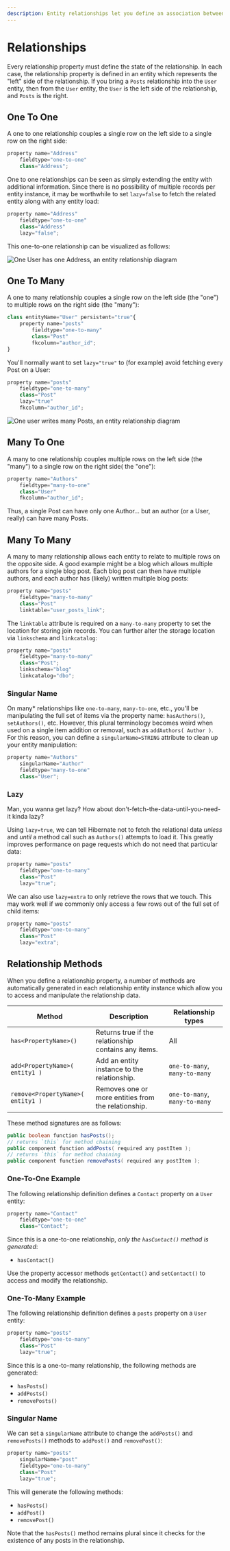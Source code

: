 ```yaml
---
description: Entity relationships let you define an association between two entity types.
---
```


# Relationships

Every relationship property must define the state of the relationship. In each case, the relationship property is defined in an entity which represents the "left" side of the relationship. If you bring a `Posts` relationship into the `User` entity, then from the `User` entity, the `User` is the left side of the relationship, and `Posts` is the right.

## One To One

A one to one relationship couples a single row on the left side to a single row on the right side:

```js
property name="Address"
    fieldtype="one-to-one"
    class="Address";
```

One to one relationships can be seen as simply extending the entity with additional information. Since there is no possibility of multiple records per entity instance, it may be worthwhile to set `lazy=false` to fetch the related entity along with any entity load:

```js
property name="Address"
    fieldtype="one-to-one"
    class="Address"
    lazy="false";
```

This one-to-one relationship can be visualized as follows:

![One User has one Address, an entity relationship diagram](entity-relationship-one-to-one.png)

## One To Many

A one to many relationship couples a single row on the left side (the "one") to multiple rows on the right side (the "many"):

```js
class entityName="User" persistent="true"{
    property name="posts"
        fieldtype="one-to-many"
        class="Post"
        fkcolumn="author_id";
}
```

You'll normally want to set `lazy="true"` to (for example) avoid fetching every Post on a User:

```js
property name="posts"
    fieldtype="one-to-many"
    class="Post"
    lazy="true"
    fkcolumn="author_id";
```

![One user writes many Posts, an entity relationship diagram](entity-relationship-one-to-many.png)

## Many To One

A many to one relationship couples multiple rows on the left side (the "many") to a single row on the right side( the "one"):

```js
property name="Authors"
    fieldtype="many-to-one"
    class="User"
    fkcolumn="author_id";
```

Thus, a single Post can have only one Author... but an author (or a User, really) can have many Posts.

## Many To Many

A many to many relationship allows each entity to relate to multiple rows on the opposite side. A good example might be a blog which allows multiple authors for a single blog post. Each blog post can then have multiple authors, and each author has (likely) written multiple blog posts:

```js
property name="posts"
    fieldtype="many-to-many"
    class="Post"
    linktable="user_posts_link";
```

The `linktable` attribute is required on a `many-to-many` property to set the location for storing join records. You can further alter the storage location via `linkschema` and `linkcatalog`:

```js
property name="posts"
    fieldtype="many-to-many"
    class="Post";
    linkschema="blog"
    linkcatalog="dbo";
```

### Singular Name

On many\* relationships like `one-to-many`, `many-to-one`, etc., you'll be manipulating the full set of items via the property name: `hasAuthors()`, `setAuthors()`, etc. However, this plural terminology becomes weird when used on a single item addition or removal, such as `addAuthors( Author )`. For this reason, you can define a `singularName=STRING` attribute to clean up your entity manipulation:

```js
property name="Authors"
    singularName="Author"
    fieldtype="many-to-one"
    class="User";
```

### Lazy

Man, you wanna get lazy? How about don't-fetch-the-data-until-you-need-it kinda lazy?

Using `lazy=true`, we can tell Hibernate not to fetch the relational data _unless_ and _until_ a method call such as `Authors()` attempts to load it. This greatly improves performance on page requests which do not need that particular data:

```js
property name="posts"
    fieldtype="one-to-many"
    class="Post"
    lazy="true";
```

We can also use `lazy=extra` to only retrieve the rows that we touch. This may work well if we commonly only access a few rows out of the full set of child items:

```js
property name="posts"
    fieldtype="one-to-many"
    class="Post"
    lazy="extra";
```

## Relationship Methods

When you define a relationship property, a number of methods are automatically generated in each relationship entity instance which allow you to access and manipulate the relationship data.

| Method | Description | Relationship types |
|--------|-------------|-------|
| `has<PropertyName>()` | Returns true if the relationship contains any items. | All |
| `add<PropertyName>( entity1 )` | Add an entity instance to the relationship. | `one-to-many`, `many-to-many` |
| `remove<PropertyName>( entity1 )` | Removes one or more entities from the relationship. | `one-to-many`, `many-to-many` |

These method signatures are as follows:

```java
public boolean function hasPosts();
// returns `this` for method chaining
public component function addPosts( required any postItem );
// returns `this` for method chaining
public component function removePosts( required any postItem );
```

### One-To-One Example

The following relationship definition defines a `Contact` property on a `User` entity:

```java
property name="Contact"
    fieldtype="one-to-one"
    class="Contact";
```
Since this is a one-to-one relationship, *only the `hasContact()` method is generated*:

* `hasContact()`

Use the property accessor methods `getContact()` and `setContact()` to access and modify the relationship.

### One-To-Many Example

The following relationship definition defines a `posts` property on a `User` entity:

```java
property name="posts"
    fieldtype="one-to-many"
    class="Post"
    lazy="true";
```

Since this is a one-to-many relationship, the following methods are generated:

* `hasPosts()`
* `addPosts()`
* `removePosts()`

### Singular Name

We can set a `singularName` attribute to change the `addPosts()` and `removePosts()` methods to `addPost()` and `removePost()`:

```java
property name="posts"
    singularName="post"
    fieldtype="one-to-many"
    class="Post"
    lazy="true";
```

This will generate the following methods:

* `hasPosts()`
* `addPost()`
* `removePost()`

Note that the `hasPosts()` method remains plural since it checks for the existence of any posts in the relationship.